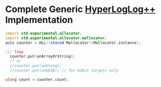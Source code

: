 # Complete Generic [HyperLogLog++](https://research.google.com/pubs/pub40671.html) Implementation

```d
import std.experimental.allocator;
import std.experimental.allocator.mallocator;
auto counter = HLL!(shared Mallocator)(Mallocator.instance);

/// loop
  counter.put(anArrayOrString);
  // or
  //counter.put(anUlong);
  //counter.put(anUUID); // for 64bit targets only

ulong count = counter.count;

```
